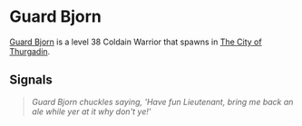 # Guard Bjorn



[Guard Bjorn](/npc/115112) is a level 38 Coldain Warrior that spawns in [The City of Thurgadin](/zone/115).



## Signals

>*Guard Bjorn chuckles saying, 'Have fun Lieutenant, bring me back an ale while yer at it why don't ye!'*